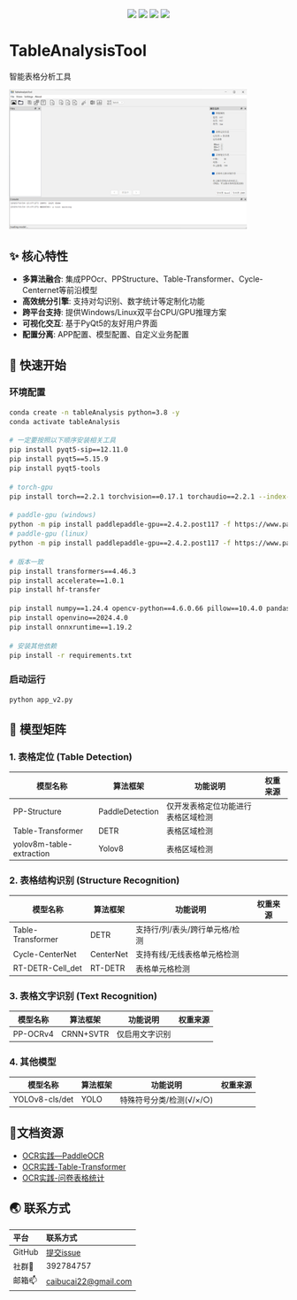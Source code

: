 <div align="center">
<img src=https://img.shields.io/badge/License-MIT-blue.svg>
    <img src=https://img.shields.io/github/stars/caibucai22/TableAnalysisTool.svg>
<img src=https://img.shields.io/badge/Python-3.8%2B-green.svg>
<img src=https://img.shields.io/badge/Release-preparing-brightgreen.svg >
</div>



# TableAnalysisTool 

智能表格分析工具 

<img src="resources/app.png" alt="UI Demo" style="zoom:42%;" />

## :sparkles: 核心特性
- **多算法融合**: 集成PPOcr、PPStructure、Table-Transformer、Cycle-Centernet等前沿模型
- **高效统分引擎**: 支持对勾识别、数字统计等定制化功能
- **跨平台支持**: 提供Windows/Linux双平台CPU/GPU推理方案
- **可视化交互**: 基于PyQt5的友好用户界面
- **配置分离**: APP配置、模型配置、自定义业务配置

## :rocket: 快速开始
### 环境配置

```bash
conda create -n tableAnalysis python=3.8 -y
conda activate tableAnalysis

# 一定要按照以下顺序安装相关工具
pip install pyqt5-sip==12.11.0
pip install pyqt5==5.15.9
pip install pyqt5-tools

# torch-gpu
pip install torch==2.2.1 torchvision==0.17.1 torchaudio==2.2.1 --index-url https://download.pytorch.org/whl/cu118

# paddle-gpu (windows)
python -m pip install paddlepaddle-gpu==2.4.2.post117 -f https://www.paddlepaddle.org.cn/whl/windows/mkl/avx/stable.html
# paddle-gpu (linux)
python -m pip install paddlepaddle-gpu==2.4.2.post117 -f https://www.paddlepaddle.org.cn/whl/linux/mkl/avx/stable.html

# 版本一致
pip install transformers==4.46.3
pip install accelerate==1.0.1
pip install hf-transfer

pip install numpy==1.24.4 opencv-python==4.6.0.66 pillow==10.4.0 pandas==2.0.2
pip install openvino==2024.4.0
pip install onnxruntime==1.19.2

# 安装其他依赖
pip install -r requirements.txt
```

### 启动运行

```python
python app_v2.py
```



## :hugs: 模型矩阵

### 1. 表格定位 (Table Detection)

| 模型名称          | 算法框架         | 功能说明                           | 权重来源                          |
|--------------------|------------------|----------------------------------|---------------------------------------|
| PP-Structure       | PaddleDetection  | 仅开发表格定位功能进行表格区域检测 |  |
| Table-Transformer  | DETR             | 表格区域检测                |   |
| yolov8m-table-extraction | Yolov8 | 表格区域检测                       |  |

### 2. 表格结构识别 (Structure Recognition)
| 模型名称          | 算法框架         | 功能说明                           | 权重来源                            |
|--------------------|------------------|----------------------------------|---------------------------------------|
| Table-Transformer | DETR | 支持行/列/表头/跨行单元格/检测 |  |
| Cycle-CenterNet    | CenterNet        | 支持有线/无线表格单元格检测 |          |
| RT-DETR-Cell_det | RT-DETR          | 表格单元格检测            |                          |

### 3. 表格文字识别 (Text Recognition)
| 模型名称          | 算法框架         | 功能说明                           | 权重来源                         |
|--------------------|------------------|----------------------------------|---------------------------------------|
| PP-OCRv4           | CRNN+SVTR        | 仅启用文字识别        |                          |

### 4. 其他模型
| 模型名称          | 算法框架         | 功能说明                           | 权重来源                            |
|--------------------|------------------|----------------------------------|---------------------------------------|
| YOLOv8-cls/det   | YOLO             | 特殊符号分类/检测(√/×/○)            |          |



## :page_facing_up:文档资源

- [OCR实践—PaddleOCR](https://blog.csdn.net/csy1021/article/details/144518451?spm=1001.2014.3001.5502)
- [OCR实践-Table-Transformer](https://blog.csdn.net/csy1021/article/details/144742974?spm=1001.2014.3001.5502)
- [OCR实践-问卷表格统计](https://blog.csdn.net/csy1021/article/details/144777615?spm=1001.2014.3001.5501)



## :earth_asia: 联系方式

| 平台          | 联系方式                                                     |
| :------------ | :----------------------------------------------------------- |
| GitHub        | [提交issue](https://github.com/caibucai22/TableAnalysisTool/issues) |
| 社群:penguin: | 392784757                                                    |
| 邮箱:mailbox: | caibucai22@gmail.com                                         |

